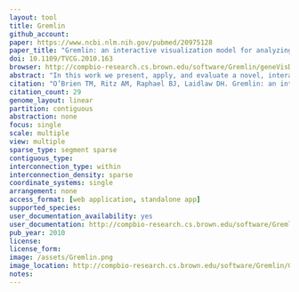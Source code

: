 ```yaml
---
layout: tool 
title: Gremlin
github_account: 
paper: https://www.ncbi.nlm.nih.gov/pubmed/20975128
paper_title: "Gremlin: an interactive visualization model for analyzing genomic rearrangements."
doi: 10.1109/TVCG.2010.163
browser: http://compbio-research.cs.brown.edu/software/Gremlin/geneVisDemo.html
abstract: "In this work we present, apply, and evaluate a novel, interactive visualization model for comparative analysis of structural variants and rearrangements in human and cancer genomes, with emphasis on data integration and uncertainty visualization. To support both global trend analysis and local feature detection, this model enables explorations continuously scaled from the high-level, complete genome perspective, down to the low-level, structural rearrangement view, while preserving global context at all times. We have implemented these techniques in Gremlin, a genomic rearrangement explorer with multi-scale, linked interactions, which we apply to four human cancer genome data sets for evaluation. Using an insight-based evaluation methodology, we compare Gremlin to Circos, the state-of-the-art in genomic rearrangement visualization, through a small user study with computational biologists working in rearrangement analysis. Results from user study evaluations demonstrate that this visualization model enables more total insights, more insights per minute, and more complex insights than the current state-of-the-art for visual analysis and exploration of genome rearrangements."
citation: "O’Brien TM, Ritz AM, Raphael BJ, Laidlaw DH. Gremlin: an interactive visualization model for analyzing genomic rearrangements. IEEE Trans Vis Comput Graph. ieeexplore.ieee.org; 2010;16: 918–926."
citation_count: 29
genome_layout: linear
partition: contiguous
abstraction: none
focus: single
scale: multiple
view: multiple
sparse_type: segment sparse
contiguous_type: 
interconnection_type: within
interconnection_density: sparse
coordinate_systems: single
arrangement: none
access_format: [web application, standalone app]
supported_species: 
user_documentation_availability: yes
user_documentation: http://compbio-research.cs.brown.edu/software/Gremlin/GremlinInteraction.pdf
pub_year: 2010
license: 
license_form: 
image: /assets/Gremlin.png
image_location: http://compbio-research.cs.brown.edu/software/Gremlin/GremlinOverview.pdf
notes: 
---
```

